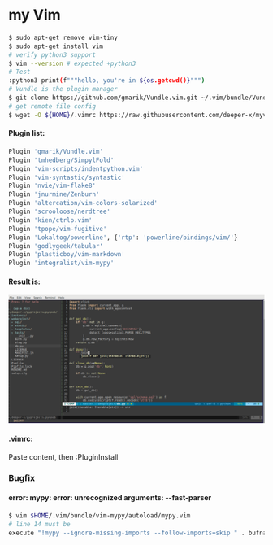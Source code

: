 # my Vim

```bash
$ sudo apt-get remove vim-tiny
$ sudo apt-get install vim
# verify python3 support 
$ vim --version # expected +python3
# Test
:python3 print(f"""hello, you're in ${os.getcwd()}""")
# Vundle is the plugin manager
$ git clone https://github.com/gmarik/Vundle.vim.git ~/.vim/bundle/Vundle.vim
# get remote file config 
$ wget -O ${HOME}/.vimrc https://raw.githubusercontent.com/deeper-x/myvim/master/.vimrc
```

#### Plugin list:
```bash
Plugin 'gmarik/Vundle.vim'
Plugin 'tmhedberg/SimpylFold'
Plugin 'vim-scripts/indentpython.vim'
Plugin 'vim-syntastic/syntastic'
Plugin 'nvie/vim-flake8'
Plugin 'jnurmine/Zenburn'
Plugin 'altercation/vim-colors-solarized'
Plugin 'scrooloose/nerdtree'
Plugin 'kien/ctrlp.vim'
Plugin 'tpope/vim-fugitive'
Plugin 'Lokaltog/powerline', {'rtp': 'powerline/bindings/vim/'}
Plugin 'godlygeek/tabular'
Plugin 'plasticboy/vim-markdown'
Plugin 'integralist/vim-mypy'
```

#### Result is:

![screenshot](https://raw.githubusercontent.com/deeper-x/myvim/master/myvim.png "Screenshot")

#### .vimrc:

Paste content, then :PluginInstall

### Bugfix
#### error: mypy: error: unrecognized arguments: --fast-parser
```bash
$ vim $HOME/.vim/bundle/vim-mypy/autoload/mypy.vim
# line 14 must be
execute "!mypy --ignore-missing-imports --follow-imports=skip " . bufname("%")
```

